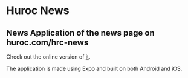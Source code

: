 # Huroc News

## News Application of the news page on huroc.com/hrc-news

Check out the online version of [it](https://huroc.com/hrc-news).

The application is made using Expo and built on both Android and iOS.
